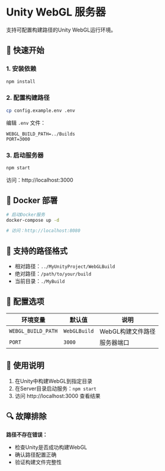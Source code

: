 # Unity WebGL 服务器

支持可配置构建路径的Unity WebGL运行环境。

## 🚀 快速开始

### 1. 安装依赖
```bash
npm install
```

### 2. 配置构建路径
```bash
cp config.example.env .env
```

编辑 `.env` 文件：
```env
WEBGL_BUILD_PATH=../Builds
PORT=3000
```

### 3. 启动服务器
```bash
npm start
```

访问：http://localhost:3000

## 🐳 Docker 部署

```bash
# 启动Docker服务
docker-compose up -d

# 访问：http://localhost:8080
```

## 📁 支持的路径格式

- 相对路径：`../MyUnityProject/WebGLBuild`
- 绝对路径：`/path/to/your/build`
- 当前目录：`./MyBuild`

## 🔧 配置选项

| 环境变量 | 默认值 | 说明 |
|---------|--------|------|
| `WEBGL_BUILD_PATH` | `WebGLBuild` | WebGL构建文件路径 |
| `PORT` | `3000` | 服务器端口 |

## 📝 使用说明

1. 在Unity中构建WebGL到指定目录
2. 在Server目录启动服务：`npm start`
3. 访问 http://localhost:3000 查看结果

## 🔍 故障排除

**路径不存在错误：**
- 检查Unity是否成功构建WebGL
- 确认路径配置正确
- 验证构建文件完整性